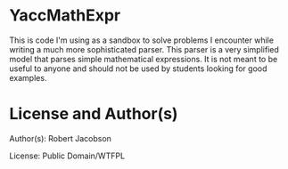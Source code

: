 # YaccMathExpr
This is code I'm using as a sandbox to solve problems I encounter while writing a much more sophisticated parser. This parser is a very simplified model that parses simple mathematical expressions. It is not meant to be useful to anyone and should not be used by students looking for good examples.

# License and Author(s)

Author(s): Robert Jacobson

License: Public Domain/WTFPL